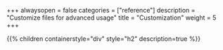+++
alwaysopen = false
categories = ["reference"]
description = "Customize files for advanced usage"
title = "Customization"
weight = 5
+++

{{% children containerstyle="div" style="h2" description=true %}}
